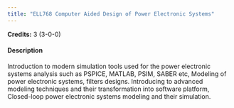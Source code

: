 ```yaml
---
title: "ELL768 Computer Aided Design of Power Electronic Systems"
---
```

**Credits:** 3 (3-0-0)

#### Description
Introduction to modern simulation tools used for the power electronic systems analysis such as PSPICE, MATLAB, PSIM, SABER etc, Modeling of power electronic systems, filters designs. Introducing to advanced modeling techniques and their transformation into software platform, Closed-loop power electronic systems modeling and their simulation.